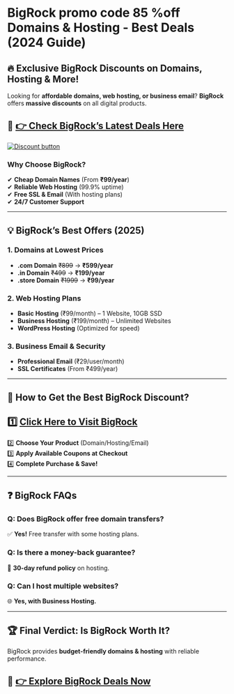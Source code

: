 
# BigRock promo code 85 %off Domains &amp; Hosting - Best Deals (2024 Guide)

## **🔥 Exclusive BigRock Discounts on Domains, Hosting & More!**  

Looking for **affordable domains, web hosting, or business email**? **BigRock** offers **massive discounts** on all digital products.  

## 🔗 **[👉 Check BigRock’s Latest Deals Here](https://bigrock-in.sjv.io/3eggZB)**  

[![Discount button](https://github.com/user-attachments/assets/6811625b-369b-489d-879c-12a579978801)](https://bigrock-in.sjv.io/3eggZB)
### **Why Choose BigRock?**  
✔ **Cheap Domain Names** (From **₹99/year**)  
✔ **Reliable Web Hosting** (99.9% uptime)  
✔ **Free SSL & Email** (With hosting plans)  
✔ **24/7 Customer Support**  

---  

## **💡 BigRock’s Best Offers (2025)**  

### **1. Domains at Lowest Prices**  
- **.com Domain** ~~₹899~~ → **₹599/year**  
- **.in Domain** ~~₹499~~ → **₹199/year**  
- **.store Domain** ~~₹1999~~ → **₹99/year**  

### **2. Web Hosting Plans**  
- **Basic Hosting** (₹99/month) – 1 Website, 10GB SSD  
- **Business Hosting** (₹199/month) – Unlimited Websites  
- **WordPress Hosting** (Optimized for speed)  

### **3. Business Email & Security**  
- **Professional Email** (₹29/user/month)  
- **SSL Certificates** (From ₹499/year)  

---  

## **🚀 How to Get the Best BigRock Discount?**  
## 1️⃣ **[Click Here to Visit BigRock](https://bigrock-in.sjv.io/3eggZB)**  
2️⃣ **Choose Your Product** (Domain/Hosting/Email)  
3️⃣ **Apply Available Coupons at Checkout**  
4️⃣ **Complete Purchase & Save!**  

---  

## **❓ BigRock FAQs**  
### **Q: Does BigRock offer free domain transfers?**  
✅ **Yes!** Free transfer with some hosting plans.  

### **Q: Is there a money-back guarantee?**  
🔄 **30-day refund policy** on hosting.  

### **Q: Can I host multiple websites?**  
🌐 **Yes, with Business Hosting.**  

---  

## **🏆 Final Verdict: Is BigRock Worth It?**  
BigRock provides **budget-friendly domains & hosting** with reliable performance.  

## 🔗 **[👉 Explore BigRock Deals Now](https://bigrock-in.sjv.io/3eggZB)**  

